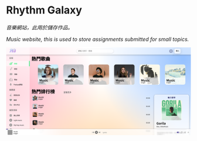 # Rhythm Galaxy
<h6> 音樂網站，此用於儲存作品。

Music website, this is used to store assignments submitted for small topics.

![Image 1](index.png)
